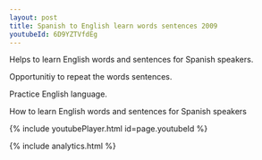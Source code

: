 ```yaml
---
layout: post
title: Spanish to English learn words sentences 2009 
youtubeId: 6D9YZTVfdEg
---
```

 
 
Helps to learn English words and sentences for Spanish speakers.

Opportunitiy to repeat the words sentences. 

Practice English language. 
 
How to learn English words and sentences for Spanish speakers 
 
{% include youtubePlayer.html id=page.youtubeId %}
 
 
{% include analytics.html %}